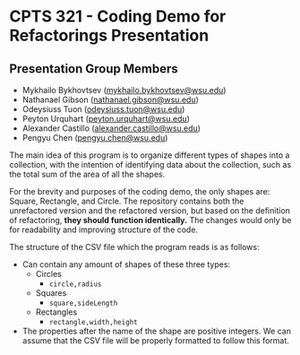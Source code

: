 # CPTS 321 - Coding Demo for Refactorings Presentation

## Presentation Group Members
* Mykhailo Bykhovtsev (mykhailo.bykhovtsev@wsu.edu)
* Nathanael Gibson (nathanael.gibson@wsu.edu)
* Odeysiuss Tuon (odeysiuss.tuon@wsu.edu)
* Peyton Urquhart (peyton.urquhart@wsu.edu)
* Alexander Castillo (alexander.castillo@wsu.edu)
* Pengyu Chen (pengyu.chen@wsu.edu)

The main idea of this program is to organize different types of shapes into a collection, with the intention of identifying data about the collection, such as the total sum of the area of all the shapes.

For the brevity and purposes of the coding demo, the only shapes are: Square, Rectangle, and Circle. The repository contains both the unrefactored version and the refactored version, but based on the definition of refactoring, **they should function identically.** The changes would only be for readability and improving structure of the code.

The structure of the CSV file which the program reads is as follows:
* Can contain any amount of shapes of these three types:
    * Circles
        * ```circle,radius```
    * Squares
        * ```square,sideLength```
    * Rectangles
        * ```rectangle,width,height```
* The properties after the name of the shape are positive integers. We can assume that the CSV file will be properly formatted to follow this format.
